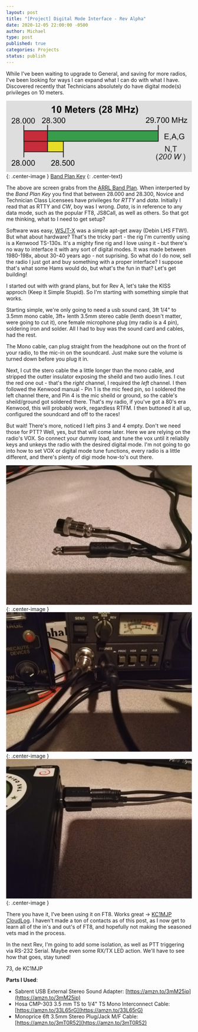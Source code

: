 ```yaml
---
layout: post
title: "[Project] Digital Mode Interface - Rev Alpha"
date: 2020-12-05 22:00:00 -0500
author: Michael
type: post
published: true
categories: Projects
status: publish
---
```


While I've been waiting to upgrade to General, and saving for more radios, I've
been looking for ways I can expand what I can do with what I have. Discovered
recently that Technicians absolutely do have digital mode(s) privileges on 10
meters. 

![](/assets/posts/band-plan-10m.png){: .center-image }
[Band Plan Key](/assets/posts/band-plan-key.png)
{: .center-text}

The above are screen grabs from the [ARRL Band Plan](http://www.arrl.org/files/file/Regulatory/Band%20Chart/Band%20Chart%20-%2011X17%20Color.pdf).
When interperted by the *Band Plan Key* you find that between 28.000 and 28.300,
Novice and Technician Class Licensees have privileges for *RTTY* and *data*.
Initially I read that as RTTY and *CW*, boy was I wrong. *Data*, is in reference
to any data mode, such as the popular FT8, JS8Call, as well as others. So that
got me thinking, what to I need to get setup?

Software was easy, [WSJT-X](https://www.physics.princeton.edu/pulsar/k1jt/wsjtx.html)
was a simple apt-get away (Debin LHS FTW!). But what about hardware? That's the
tricky part - the rig I'm currently using is a Kenwood TS-130s. It's a mighty fine
rig and I love using it - but there's no way to interface it with any sort of digital
modes. It was made between 1980-198x, about 30-40 years ago - not suprising. So what
do I do now, sell the radio I just got and buy something with a proper interface? I
suppose that's what some Hams would do, but what's the fun in that? Let's get building!

I started out with with grand plans, but for Rev A, let's take the KISS approch (Keep it
Simple Stupid). So I'm starting with something simple that works.

Starting simple, we're only going to need a usb sound card, 3ft 1/4" to 3.5mm mono cable,
3ft+ lenth 3.5mm stereo cable (lenth doesn't matter, were going to cut it), one female
microphone plug (my radio is a 4 pin), soldering iron and solder. All I had to buy was the
sound card and cables, had the rest.

The Mono cable, can plug straight from the headphone out on the front of your radio, to
the mic-in on the soundcard. Just make sure the volume is turned down before you plug it
in.

Next, I cut the stero cable the a little longer than the mono cable, and stripped the
outter insulator exposing the sheild and two audio lines. I cut the red one out - that's
the *right* channel, I required the *left* channel. I then followed the Kenwood manual -
Pin 1 is the mic feed pin, so I soldered the left channel there, and Pin 4 is the mic
sheild or ground, so the cable's sheild/ground got soldered there. That's my radio, if
you've got a 80's era Kenwood, this will probably work, regardless RTFM. I then buttoned
it all up, configured the soundcard and off to the races! 

But wait! There's more, noticed I left pins 3 and 4 empty. Don't we need those for PTT?
Well, yes, but that will come later. Here we are relying on the radio's VOX. So connect
your dummy load, and tune the vox until it reliablly keys and unkeys the radio with the
desired digital mode. I'm not going to go into how to set VOX or digital mode tune functions,
every radio is a little different, and there's plenty of digi mode how-to's out there.

![](/assets/projects/digimode-interface/RevA-Radio-Connectors.jpg){: .center-image }
![](/assets/projects/digimode-interface/RevA-Radio-Connected.jpg){: .center-image }
![](/assets/projects/digimode-interface/RevA-Computer-Connected.jpg){: .center-image }

There you have it, I've been using it on FT8. Works great -> [KC1MJP CloudLog](https://app.slashetc.us/cloudlog/).
I haven't made a ton of contacts as of this post, as I now get to learn all of the in's and
out's of FT8, and hopefully not making the seasoned vets mad in the process.

In the next Rev, I'm going to add some isolation, as well as PTT triggering via
RS-232 Serial. Maybe even some RX/TX LED action. We'll have to see how that goes,
stay tuned!

73, de KC1MJP

**Parts I Used**:
* Sabrent USB External Stereo Sound Adapter: [https://amzn.to/3mM25ip](https://amzn.to/3mM25ip)
* Hosa CMP-303 3.5 mm TS to 1/4" TS Mono Interconnect Cable: [https://amzn.to/33L65rG](https://amzn.to/33L65rG)
* Monoprice 6ft 3.5mm Stereo Plug/Jack M/F Cable: [https://amzn.to/3mT0R52](https://amzn.to/3mT0R52)
